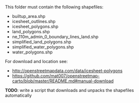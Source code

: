 This folder must contain the following shapefiles:
* builtup_area.shp
* icesheet_outlines.shp
* icesheet_polygons.shp
* land_polygons.shp
* ne_110m_admin_0_boundary_lines_land.shp
* simplified_land_polygons.shp
* simplified_water_polygons.shp
* water_polygons.shp

For download and location see:
* http://openstreetmapdata.com/data/icesheet-polygons
* https://github.com/mat007/openstreetmap-carto/blob/master/README.md#manual-download

**TODO**: write a script that downloads and unpacks the shapefiles automatically
